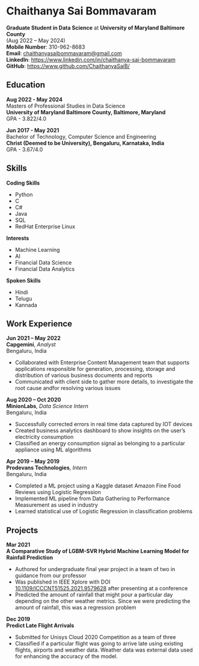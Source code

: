 # Chaithanya Sai Bommavaram
**Graduate Student in Data Science** at **University of Maryland Baltimore County**  
(Aug 2022 – May 2024)  
**Mobile Number**: 310-962-8683  
**Email**: chaithanyasaibommavaram@gmail.com  
**LinkedIn**: https://www.linkedin.com/in/chaithanya-sai-bommavaram  
**GitHub**: https://www.github.com/ChaithanyaSaiB/  

## Education
**Aug 2022 - May 2024**  
Masters of Professional Studies in Data Science  
**University of Maryland Baltimore County, Baltimore, Maryland**  
GPA - 3.822/4.0

**Jun 2017 - May 2021**  
Bachelor of Technology, Computer Science and Engineering  
**Christ (Deemed to be University), Bengaluru, Karnataka, India**  
GPA - 3.67/4.0

## Skills
**Coding Skills**
- Python
- C
- C#
- Java
- SQL
- RedHat Enterprise Linux

**Interests**
- Machine Learning
- AI
- Financial Data Science
- Financial Data Analytics

**Spoken Skills**
- Hindi
- Telugu
- Kannada

## Work Experience
**Jun 2021 – May 2022**  
**Capgemini**, *Analyst*  
Bengaluru, India
- Collaborated with Enterprise Content Management team that supports applications responsible for generation, processing, storage and distribution of various business documents and reports
- Communicated with client side to gather more details, to investigate the root cause andfor
resolving various issues

**Aug 2020 – Oct 2020**  
**MinionLabs**, *Data Science Intern*  
Bengaluru, India
- Successfully corrected errors in real time data captured by IOT devices
- Created business analytics dashboard to show insights on the user’s electricity consumption
- Classified an energy consumption signal as belonging to a particular appliance using ML algorithms

**Apr 2019 – May 2019**  
**Prodevans Technologies**, *Intern*  
Bengaluru, India
- Completed a ML project using a Kaggle dataset Amazon Fine Food Reviews using Logistic
Regression
- Implemented ML pipeline from Data Gathering to Performance Measurement as used in industry
- Learned statistical use of Logistic Regression in classification problems

## Projects
**Mar 2021**  
**A Comparative Study of LGBM-SVR Hybrid Machine Learning Model for Rainfall Prediction**
- Authored for undergraduate final year project in a team of two in guidance from our professor
- Was published in IEEE Xplore with DOI [10.1109/ICCCNT51525.2021.9579628](https://doi.org/10.1109/ICCCNT51525.2021.9579628) after presenting at a
conference
- Predicted the amount of rainfall that might pour a particular day depending on the other weather metrics. Since we were predicting the amount of rainfall, this was a regression problem

**Dec 2019**  
**Predict Late Flight Arrivals**
- Submitted for Unisys Cloud 2020 Competition as a team of three
- Classified if a particular flight was going to arrive late using existing flights, airports and weather data. Weather data was external data used for enhancing the accuracy of the model.
